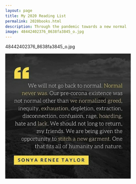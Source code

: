 ```yaml
--- 
layout: page
title: My 2020 Reading List
permalink: 2020books.html
description: Through the pandemic towards a new normal
image: 48442402376_8638fa3845_o.jpg
---
```


48442402376_8638fa3845_o.jpg


<img align="center" src="../assets/images/sonyareneetaylor.jpg" width="400"><br/>
